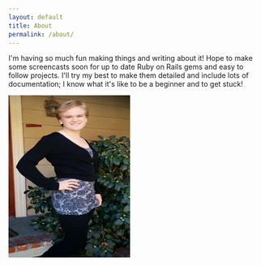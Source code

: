 ```yaml
---
layout: default
title: About
permalink: /about/
---
```


I'm having so much fun making things and writing about it! Hope to make some screencasts soon for up to date Ruby on Rails gems and easy to follow projects. I'll try my best to make them detailed and include lots of documentation; I know what it's like to be a beginner and to get stuck!

<img src="/foundation/img/karianne_opt.jpg" alt="Karianne" height="320" width="240">
